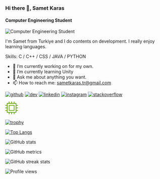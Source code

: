 ### Hi there 👋, Samet Karas
#### Computer Engineering Student
![Computer Engineering Student]([https://pbs.twimg.com/profile_banners/1249420786638544896/1680592029/1080x360](https://images.genius.com/7a7128e65e5f29e6a36b2c0665a77cd9.1000x1000x1.png))

I'm Samet from Turkiye and I do contents on development. I really enjoy learning languages.

Skills: C / C++ / CSS / JAVA / PYTHON

- 🔭 I’m currently working on for my own. 
- 🌱 I’m currently learning Unity 
- 💬 Ask me about anything you want. 
- 📫 How to reach me: sametkaras.tr@gmail.com 


[<img src='https://cdn.jsdelivr.net/npm/simple-icons@3.0.1/icons/github.svg' alt='github' height='40'>](https://github.com/SametKaras)  [<img src='https://cdn.jsdelivr.net/npm/simple-icons@3.0.1/icons/dev-dot-to.svg' alt='dev' height='40'>](https://dev.to/sametkaras)  [<img src='https://cdn.jsdelivr.net/npm/simple-icons@3.0.1/icons/linkedin.svg' alt='linkedin' height='40'>](https://www.linkedin.com/in/samet-karaş-585999251//)  [<img src='https://cdn.jsdelivr.net/npm/simple-icons@3.0.1/icons/instagram.svg' alt='instagram' height='40'>](https://www.instagram.com/samet_karas/)  [<img src='https://cdn.jsdelivr.net/npm/simple-icons@3.0.1/icons/stackoverflow.svg' alt='stackoverflow' height='40'>](https://stackoverflow.com/users/21562750/samet-karaş)  

<a href='https://docs.github.com/en/developers'><img src='https://raw.githubusercontent.com/acervenky/animated-github-badges/master/assets/devbadge.gif' width='40' height='40'></a> 

[![trophy](https://github-profile-trophy.vercel.app/?username=SametKaras)](https://github.com/ryo-ma/github-profile-trophy)

[![Top Langs](https://github-readme-stats.vercel.app/api/top-langs/?username=SametKaras)](https://github.com/anuraghazra/github-readme-stats)

![GitHub stats](https://github-readme-stats.vercel.app/api?username=SametKaras&show_icons=true&count_private=true)  

![GitHub metrics](https://metrics.lecoq.io/SametKaras)  

![GitHub streak stats](https://streak-stats.demolab.com/?user=SametKaras)  

![Profile views](https://gpvc.arturio.dev/SametKaras)  
